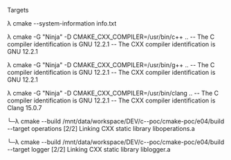 

Targets

λ cmake --system-information info.txt

λ cmake -G "Ninja" -D CMAKE_CXX_COMPILER=/usr/bin/c++ ..
-- The C compiler identification is GNU 12.2.1
-- The CXX compiler identification is GNU 12.2.1

λ cmake -G "Ninja" -D CMAKE_CXX_COMPILER=/usr/bin/g++ ..
-- The C compiler identification is GNU 12.2.1
-- The CXX compiler identification is GNU 12.2.1

λ cmake -G "Ninja" -D CMAKE_CXX_COMPILER=/usr/bin/clang ..
-- The C compiler identification is GNU 12.2.1
-- The CXX compiler identification is Clang 15.0.7

╰─λ cmake --build /mnt/data/workspace/DEV/c--poc/cmake-poc/e04/build --target operations
[2/2] Linking CXX static library liboperations.a

 ╰─λ cmake --build /mnt/data/workspace/DEV/c--poc/cmake-poc/e04/build --target logger
[2/2] Linking CXX static library liblogger.a

